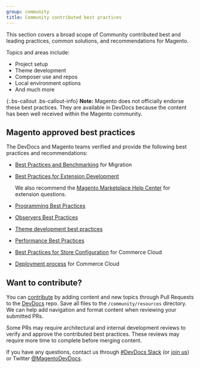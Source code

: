 ```yaml
---
group: community
title: Community contributed best practices
---
```


This section covers a broad scope of Community contributed best and leading practices, common solutions, and recommendations for Magento. 

Topics and areas include:

* Project setup
* Theme development 
* Composer use and repos
* Local environment options
* And much more

{:.bs-callout .bs-callout-info}
**Note:** Magento does not officially endorse these best practices. 
They are available in DevDocs because the content has been well received within the Magento community.

## Magento approved best practices

The DevDocs and Magento teams verified and provide the following best practices and recommendations:

- [Best Practices and Benchmarking](https://devdocs.magento.com/guides/v2.2/migration/migration-overview-practices.html) for Migration
- [Best Practices for Extension Development](https://devdocs.magento.com/guides/v2.2/ext-best-practices/bk-ext-best-practices.html) 
    
    We also recommend the [Magento Marketplace Help Center](https://marketplacesupport.magento.com/hc/en-us) for extension questions.
- [Programming Best Practices](https://devdocs.magento.com/guides/v2.2/ext-best-practices/extension-coding/common-programming-bp.html)
- [Observers Best Practices](https://devdocs.magento.com/guides/v2.2/ext-best-practices/extension-coding/observers-bp.html)
- [Theme development best practices](https://devdocs.magento.com/guides/v2.2/frontend-dev-guide/theme-best-practice.html)
- [Performance Best Practices](https://devdocs.magento.com/guides/v2.2/performance-best-practices/)
- [Best Practices for Store Configuration](https://devdocs.magento.com/guides/v2.2/cloud/configure/configure-best-practices.html) for Commerce Cloud
- [Deployment process](https://devdocs.magento.com/guides/v2.2/cloud/reference/discover-deploy.html) for Commerce Cloud

## Want to contribute?

You can [contribute](https://github.com/magento/devdocs/blob/master/.github/CONTRIBUTING.md) by adding content and new topics through Pull Requests to the [DevDocs](https://github.com/magento/devdocs) repo. Save all files to the `/community/resources` directory. We can help add navigation and format content when reviewing your submitted PRs. 

Some PRs may require architectural and internal development reviews to verify and approve the contributed best practices. These reviews may require more time to complete before merging content. 

If you have any questions, contact us through [#DevDocs Slack](https://magentocommeng.slack.com/messages/CAN932A3H) (or [join us](https://t.co/9HImUyCmyh)) or Twitter [@MagentoDevDocs](https://twitter.com/MagentoDevDocs).